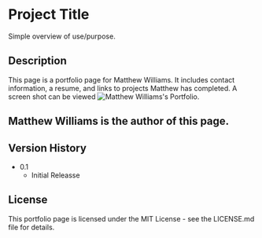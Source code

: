 # Project Title

Simple overview of use/purpose.

## Description

This page is a portfolio page for Matthew Williams. It includes contact information, a resume, and links to projects Matthew has completed. A screen shot can be viewed ![Matthew Williams's Portfolio](./assets/portfolio.jpg).

## Matthew Williams is the author of this page.

## Version History

* 0.1
    * Initial Releasse

## License

This portfolio page is licensed under the MIT License - see the LICENSE.md file for details.
